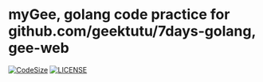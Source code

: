 # myGee, golang code practice for github.com/geektutu/7days-golang, gee-web

[![CodeSize](https://img.shields.io/github/languages/code-size/guaiu/myGee)](https://github.com/guaiu/myGee)
[![LICENSE](https://img.shields.io/badge/license-MIT-green)](https://mit-license.org/)

